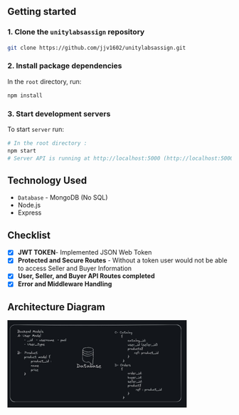 
## Getting started

### 1. Clone the `unitylabsassign` repository


```bash
git clone https://github.com/jjv1602/unitylabsassign.git
```
### 2. Install package dependencies

In the `root` directory, run:

```bash
npm install
```

### 3. Start development servers

To start `server` run:

```bash
# In the root directory :
npm start
# Server API is running at http://localhost:5000 (http://localhost:5000 by default)
```



## Technology Used

* `Database` - MongoDB (No SQL)
* Node.js
* Express

## Checklist
- [x] <b>JWT TOKEN</b>- Implemented JSON Web Token
- [x] <b>Protected and Secure Routes</b> - Without a token user would not be able to access Seller and Buyer Information
- [x] <b>User, Seller, and Buyer API Routes completed</b>
- [x] <b>Error and Middleware Handling</b> 

## Architecture Diagram
  <img src="/Images/model_architecture_diagram.jpg" width="80%" height="80%">
    

